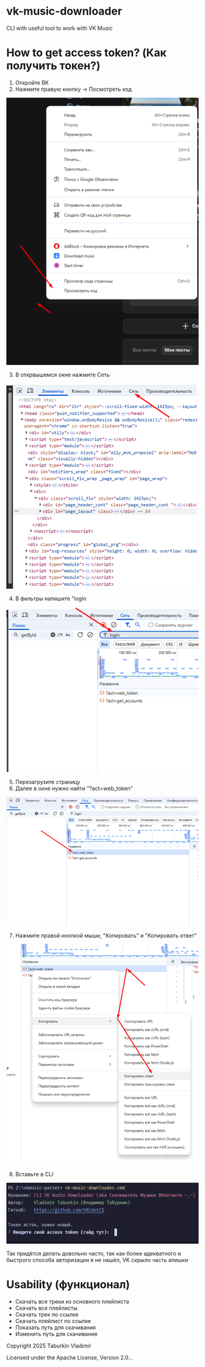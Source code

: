 # vk-music-downloader
CLI with useful tool to work with VK Music

# How to get access token? (Как получить токен?)
1. Откройте ВК
2. Нажмите правую кнопку -> Посмотреть код

![img.png](/docs/img.png)

3. В открвышемся окне нажмите Сеть

![img_1.png](/docs/img_1.png)

4. В фильтры напишите "login

![img_2.png](docs/img_2.png)

5. Перезагрузите страницу
6. Далее в окне нужно найти "?act=web_token"

![img_3.png](docs/img_3.png)

7. Нажмите правой кнопкой мыши, "Копировать" и "Копировать ответ"

![img_4.png](docs/img_4.png)

8. Вставьте в CLI

![img_5.png](docs/img_5.png)

Так придётся делать довольно часто, так как более адекватного и быстрого способа авторизации я не нашёл, VK скрыло часть апишки

# Usability (функционал)
- Скачать все треки из основного плейлиста
- Скачать все плейлисты
- Скачать трек по ссылке
- Скачать плейлист по ссылке
- Показать путь для скачивания
- Изменить путь для скачивания

Copyright 2025 Taburkin Vladimir

Licensed under the Apache License, Version 2.0...
